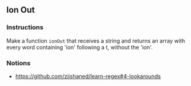 ## Ion Out

### Instructions

Make a function `ionOut` that receives a string and returns an array with every
word containing 'ion' following a t, without the 'ion'.


### Notions

- https://github.com/ziishaned/learn-regex#4-lookarounds